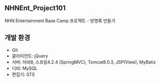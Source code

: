 ## NHNEnt_Project101  
NHN Entertainment Base Camp 프로젝트 - 방명록 만들기  
  
## 개발 환경
* Git
* 클라이언트: jQuery
* 서버: 자바8, 스프링4.2.4 (SpringMVC), Tomcat8.0.3, JSP(View), MyBatis
* 디비: MySQL
* 편집기: STS






